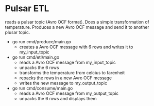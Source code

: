 Pulsar ETL
===================

reads a pulsar topic (Avro OCF format). Does a simple transformation of temperature. Produces a new Avro OCF message and send it to another plusar topic. 

- go run cmd/produce/main.go 
  - creates a Avro OCF message with 6 rows and writes it to my_input_topic
- go run cmd/etl/main.go
  - reads a Avro OCF message from my_input_topic
  - unpacks the 6 rows 
  - transforms the temperature from celcius to farenheit
  - repacks the rows in a new Avro OCF message 
  - writes the new message to my_output_topic
- go run cmd/consume/main.go
  - reads a Avro OCF message from my_output_topic
  - unpacks the 6 rows and displays them
